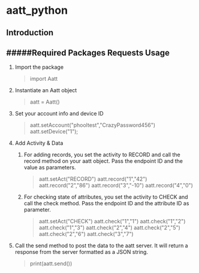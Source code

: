 aatt_python
===========
Introduction
-----------
#####Required Packages
Requests
Usage
-----
1. Import the package
	>import Aatt

2. Instantiate an Aatt object
	>aatt = Aatt()

3. Set your account info and device ID
	>aatt.setAccount("phooltest","CrazyPassword456")
	>aatt.setDevice("1");

4. Add Activity & Data
	1. For adding records, you set the activity to RECORD and call the record method on your aatt object.  Pass the endpoint ID and the value as parameters.
		>aatt.setAct("RECORD")
		>aatt.record("1","42")
		>aatt.record("2","86")
		>aatt.record("3","-10")
		>aatt.record("4","0")

	2. For checking state of attributes, you set the activity to CHECK and call the check method.  Pass the endpoint ID and the attribute ID as parameter.
		>aatt.setAct("CHECK")
		>aatt.check("1","1")
		>aatt.check("1","2")
		>aatt.check("1","3")
		>aatt.check("2","4")
		>aatt.check("2","5")
		>aatt.check("2","6")
		>aatt.check("3","7")

5. Call the send method to post the data to the aatt server.  It will return a response from the server formatted as a JSON string.
	>print(aatt.send())


